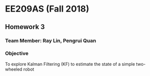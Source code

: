 # EE209AS (Fall 2018)
## Homework 3
### Team Member: Ray Lin, Pengrui Quan

### Objective
To explore Kalman Filtering (KF) to estimate the state of a simple two-wheeled robot

